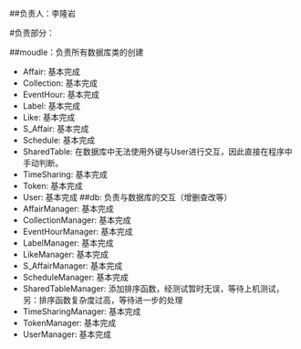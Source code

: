 ##负责人：李隆岩

#负责部分：

##moudle：负责所有数据库类的创建
- Affair: 基本完成
- Collection: 基本完成
- EventHour: 基本完成
- Label: 基本完成
- Like: 基本完成
- S_Affair: 基本完成
- Schedule: 基本完成
- SharedTable: 在数据库中无法使用外键与User进行交互，因此直接在程序中手动判断。
- TimeSharing: 基本完成
- Token: 基本完成
- User: 基本完成
##db: 负责与数据库的交互（增删查改等）
- AffairManager: 基本完成
- CollectionManager: 基本完成
- EventHourManager: 基本完成
- LabelManager: 基本完成
- LikeManager: 基本完成
- S_AffairManager: 基本完成
- ScheduleManager: 基本完成
- SharedTableManager: 添加排序函数，经测试暂时无误，等待上机测试，另：排序函数复杂度过高，等待进一步的处理
- TimeSharingManager: 基本完成
- TokenManager: 基本完成
- UserManager: 基本完成